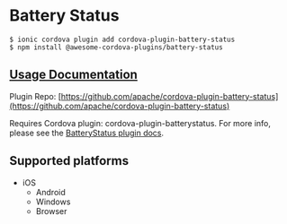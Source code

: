 # Battery Status

```text
$ ionic cordova plugin add cordova-plugin-battery-status
$ npm install @awesome-cordova-plugins/battery-status
```

## [Usage Documentation](https://danielsogl.gitbook.io/awesome-cordova-plugins/plugins/battery-status/)

Plugin Repo: [https://github.com/apache/cordova-plugin-battery-status](https://github.com/apache/cordova-plugin-battery-status)

Requires Cordova plugin: cordova-plugin-batterystatus. For more info, please see the [BatteryStatus plugin docs](https://github.com/apache/cordova-plugin-battery-status).

## Supported platforms

* iOS
  * Android
  * Windows
  * Browser

